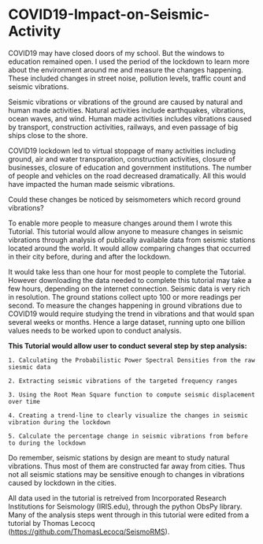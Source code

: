 # COVID19-Impact-on-Seismic-Activity
COVID19 may have closed doors of my school. But the windows to education remained open. I used the period of the lockdown to learn more about the environment around me and measure the changes happening. These included changes in street noise, pollution levels, traffic count and seismic vibrations. 

Seismic vibrations or vibrations of the ground are caused by natural and human made activities. Natural activities include earthquakes, vibrations, ocean waves, and wind. Human made activities includes vibrations caused by transport, construction activities, railways, and even passage of big ships close to the shore.

COVID19 lockdown led to virtual stoppage of many activities including ground, air and water transporation, construction activities, closure of businesses, closure of education and government institutions. The number of people and vehicles on the road decreased dramatically. All this would have impacted the human made seismic vibrations. 

Could these changes be noticed by seismometers which record ground vibrations?

To enable more people to measure changes around them I wrote this Tutorial. This tutorial would allow anyone to measure changes in seismic vibrations through analysis of publically available data from seismic stations located around the world. It would allow comparing changes that occurred in their city before, during and after the lockdown.

It would take less than one hour for most people to complete the Tutorial. However downloading the data needed to complete this tutorial may take a few hours, depending on the internet connection. Seismic data is very rich in resolution. The ground stations collect upto 100 or more readings per second. To measure the changes happening in ground vibrations due to COVID19 would require studying the trend in vibrations and that would span several weeks or months. Hence a large dataset, running upto one billion values needs to be worked upon to conduct analysis.

**This Tutorial would allow user to conduct several step by step analysis:**

    1. Calculating the Probabilistic Power Spectral Densities from the raw siesmic data
    
    2. Extracting seismic vibrations of the targeted frequency ranges
    
    3. Using the Root Mean Square function to compute seismic displacement over time
    
    4. Creating a trend-line to clearly visualize the changes in seismic vibration during the lockdown
    
    5. Calculate the percentage change in seismic vibrations from before to during the lockdown
    

Do remember, seismic stations by design are meant to study natural vibrations. Thus most of them are constructed far away from cities. Thus not all seismic stations may be sensitive enough to changes in vibrations caused by lockdown in the cities.


All data used in the tutorial is retreived from Incorporated Research Institutions for Seismology (IRIS.edu), through the python ObsPy library. Many of the analysis steps went through in this tutorial were edited from a tutorial by Thomas Lecocq (https://github.com/ThomasLecocq/SeismoRMS).

